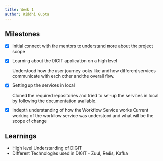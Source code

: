 ```yaml
---
title: Week 1
author: Riddhi Gupta
---
```


## Milestones

- [x] Initial connect with the mentors to understand more about the project scope

- [x] Learning about the DIGIT application on a high level

  Understood how the user journey looks like and how different services communicate with each other and the overall flow.

- [x] Setting up the services in local

  Cloned the required repositories and tried to set-up the services in local by following the documentation available.

- [x] Indepth understanding of how the Workflow Service works
      Current working of the workflow service was understood and what will be the scope of change

## Learnings

- High level Understanding of DIGIT
- Different Technologies used in DIGIT - Zuul, Redis, Kafka
